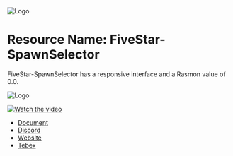 <img alt="Logo" src="https://cdn.discordapp.com/attachments/681822863967256633/1078563983688216696/FiveStar-Center2.png" />

 
# Resource Name: FiveStar-SpawnSelector

FiveStar-SpawnSelector has a responsive interface and a Rasmon value of 0.0.

<img alt="Logo" src="https://cdn.discordapp.com/attachments/681822863967256633/1187112998716833844/Sk0Wgfu.png?ex=6595b422&is=65833f22&hm=4928f0865c2096b69f516aee8680200e573564312354df612a05d8d50c3ce0e6&" />

[![Watch the video](https://i.imgur.com/vKb2F1B.png)](https://www.youtube.com/watch?v=HQi55zswb_A)

- [Document](https://fivestar-development.gitbook.io)
- [Discord](https://discord.5star.codes)
- [Website](https://5star.codes)
- [Tebex](https://5star.tebex.io)
